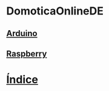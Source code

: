 # DomoticaOnlineDE


## [Arduino](./Arduino)


## [Raspberry](./Raspberry)


# [Índice](./indice.md)
